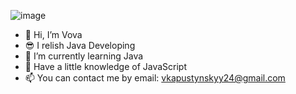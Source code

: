 ![image](https://user-images.githubusercontent.com/43929105/126044269-fa883902-8e80-4f39-8159-923e7fc3f254.png)

- 👋 Hi, I’m Vova
- 😎 I relish Java Developing
- 🌱 I’m currently learning Java
- 👦 Have a little knowledge of JavaScript
- 📫 You can contact me by email: vkapustynskyy24@gmail.com
